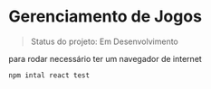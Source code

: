 <h1>Gerenciamento de Jogos</h1>

>Status do projeto: Em Desenvolvimento

para rodar necessário ter um navegador de internet

```
npm intal react test
```
